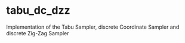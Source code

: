 # tabu_dc_dzz
Implementation of the Tabu Sampler, discrete Coordinate Sampler and discrete Zig-Zag Sampler
